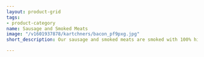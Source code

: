 ```yaml
---
layout: product-grid
tags:
- product-category
name: Sausage and Smoked Meats
image: "/v1601937878/kartchners/bacon_pf9pxg.jpg"
short_description: Our sausage and smoked meats are smoked with 100% hickory and applewood

---
```

